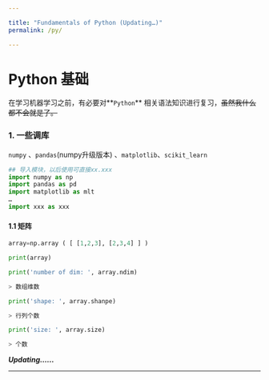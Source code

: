 ```yaml
---

title: "Fundamentals of Python (Updating…)"
permalink: /py/

---
```






# Python 基础

在学习机器学习之前，有必要对**`Python`** 相关语法知识进行复习，~~虽然我什么都不会就是了。~~



### 1. 一些调库



`numpy` 、`pandas`(numpy升级版本) 、`matplotlib`、`scikit_learn`



```python
## 导入模块，以后使用可直接xx.xxx
import numpy as np
import pandas as pd
import matplotlib as mlt
…
import xxx as xxx
```



#### 1.1 矩阵

```python
array=np.array ( [ [1,2,3], [2,3,4] ] )

print(array)

print('number of dim: ', array.ndim)

> 数组维数

print('shape: ', array.shanpe)

> 行列个数

print('size: ', array.size)

> 个数

```



***Updating……***





---













